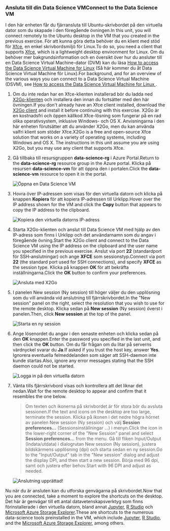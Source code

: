 ### <a name="connect-to-the-data-science-vm"></a><span data-ttu-id="5648a-101">Ansluta till din Data Science VM</span><span class="sxs-lookup"><span data-stu-id="5648a-101">Connect to the Data Science VM</span></span>

<span data-ttu-id="5648a-102">I den här enheten får du fjärransluta till Ubuntu-skrivbordet på den virtuella dator som du skapade i den föregående övningen.</span><span class="sxs-lookup"><span data-stu-id="5648a-102">In this unit, you will connect remotely to the Ubuntu desktop in the VM that you created in the previous exercise.</span></span> <span data-ttu-id="5648a-103">För att kunna göra detta behöver du en klient med stöd för [Xfce](https://xfce.org/), en enkel skrivbordsmiljö för Linux.</span><span class="sxs-lookup"><span data-stu-id="5648a-103">To do so, you need a client that supports [Xfce](https://xfce.org/), which is a lightweight desktop environment for Linux.</span></span> <span data-ttu-id="5648a-104">Om du behöver mer bakgrundsinformation och en översikt över hur du ansluter till en Data Science Virtual Machine-dator (DVM) kan du läsa [How to access the Data Science Virtual Machine for Linux](https://docs.microsoft.com/azure/machine-learning/data-science-virtual-machine/dsvm-ubuntu-intro#how-to-access-the-data-science-virtual-machine-for-linux) (Så här kommer du åt Data Science Virtual Machine för Linux).</span><span class="sxs-lookup"><span data-stu-id="5648a-104">For background, and for an overview of the various ways you can connect to a Data Science Virtual Machine (DSVM), see [How to access the Data Science Virtual Machine for Linux ](https://docs.microsoft.com/azure/machine-learning/data-science-virtual-machine/dsvm-ubuntu-intro#how-to-access-the-data-science-virtual-machine-for-linux).</span></span>

1. <span data-ttu-id="5648a-105">Om du inte redan har en Xfce-klienten installerad bör du ladda ned [X2Go-klienten](https://wiki.x2go.org/doku.php/download:start) och installera den innan du fortsätter med den här övningen.</span><span class="sxs-lookup"><span data-stu-id="5648a-105">If you don't already have an Xfce client installed, download the [X2Go client](https://wiki.x2go.org/doku.php/download:start) and install it before continuing with this exercise.</span></span> <span data-ttu-id="5648a-106">X2Go är en kostnadsfri och öppen källkod Xfce-lösning som fungerar på en rad olika operativsystem, inklusive Windows- och OS X. Anvisningarna i den här enheten förutsätter att du använder X2Go, men du kan använda valfri klient som stöder Xfce.</span><span class="sxs-lookup"><span data-stu-id="5648a-106">X2Go is a free and open-source Xfce solution that works on a variety of operating systems, including Windows and OS X. The instructions in this unit assume you are using X2Go, but you may use any client that supports Xfce.</span></span>

1. <span data-ttu-id="5648a-107">Gå tillbaka till resursgruppen **data-science-rg** i Azure Portal.</span><span class="sxs-lookup"><span data-stu-id="5648a-107">Return to the **data-science-rg** resource group in the Azure portal.</span></span> <span data-ttu-id="5648a-108">Klicka på resursen **data-science-vm** för att öppna den i portalen.</span><span class="sxs-lookup"><span data-stu-id="5648a-108">Click the **data-science-vm** resource to open it in the portal.</span></span>

    ![Öppna en Data Science VM](../media-draft/2-open-data-science-vm.png)

1. <span data-ttu-id="5648a-110">Hovra över IP-adressen som visas för den virtuella datorn och klicka på knappen **Kopiera** för att kopiera IP-adressen till Urklipp.</span><span class="sxs-lookup"><span data-stu-id="5648a-110">Hover over the IP address shown for the VM and click the **Copy** button that appears to copy the IP address to the clipboard.</span></span>

    ![Kopiera den virtuella datorns IP-adress](../media-draft/2-copy-ip-address.png)

1. <span data-ttu-id="5648a-112">Starta X2Go-klienten och anslut till Data Science VM med hjälp av den IP-adress som finns i Urklipp och det användarnamn som du angav i föregående övning.</span><span class="sxs-lookup"><span data-stu-id="5648a-112">Start the X2Go client and connect to the Data Science VM using the IP address on the clipboard and the user name you specified in the previous exercise.</span></span> <span data-ttu-id="5648a-113">Anslut via port **22** (standardport för SSH-anslutningar) och ange **XFCE** som sessionstyp.</span><span class="sxs-lookup"><span data-stu-id="5648a-113">Connect via port **22** (the standard port used for SSH connections), and specify **XFCE** as the session type.</span></span> <span data-ttu-id="5648a-114">Klicka på knappen **OK** för att bekräfta inställningarna.</span><span class="sxs-lookup"><span data-stu-id="5648a-114">Click the **OK** button to confirm your preferences.</span></span>

    ![Ansluta med X2Go](../media-draft/2-new-session-1.png)

1. <span data-ttu-id="5648a-116">I panelen New session (Ny session) till höger väljer du den upplösning som du vill använda vid anslutning till fjärrskrivbordet.</span><span class="sxs-lookup"><span data-stu-id="5648a-116">In the "New session" panel on the right, select the resolution that you wish to use for the remote desktop.</span></span> <span data-ttu-id="5648a-117">Klicka sedan på **New session** (Ny session) överst i panelen.</span><span class="sxs-lookup"><span data-stu-id="5648a-117">Then, click **New session** at the top of the panel.</span></span>

    ![Starta en ny session](../media-draft/2-new-session-2.png)

1. <span data-ttu-id="5648a-119">Ange lösenordet du angav i den senaste enheten och klicka sedan på den **OK** knappen.</span><span class="sxs-lookup"><span data-stu-id="5648a-119">Enter the password you specified in the last unit, and then click the **OK** button.</span></span> <span data-ttu-id="5648a-120">Om du får frågan om du litar på serverns värdnyckel svarar du **Ja**.</span><span class="sxs-lookup"><span data-stu-id="5648a-120">If asked if you trust the host key, answer **Yes**.</span></span> <span data-ttu-id="5648a-121">Ignorera eventuella felmeddelanden som säger att SSH-daemon inte kunde startas.</span><span class="sxs-lookup"><span data-stu-id="5648a-121">Also, ignore any error messages stating that the SSH daemon could not be started.</span></span>

    ![Logga in på den virtuella datorn](../media-draft/2-new-session-3.png)

1. <span data-ttu-id="5648a-123">Vänta tills fjärrskrivbord visas och kontrollera att det liknar det nedan.</span><span class="sxs-lookup"><span data-stu-id="5648a-123">Wait for the remote desktop to appear and confirm that it resembles the one below.</span></span>

    > <span data-ttu-id="5648a-124">Om texten och ikonerna på skrivbordet är för stora bör du avsluta sessionen.</span><span class="sxs-lookup"><span data-stu-id="5648a-124">If the text and icons on the desktop are too large, terminate the session.</span></span> <span data-ttu-id="5648a-125">Klicka på ikonen i det nedre högra hörnet av panelen New session (Ny session) och välj **Session preferences...** (Sessionsinställningar ...) i menyn.</span><span class="sxs-lookup"><span data-stu-id="5648a-125">Click the icon in the lower-right corner of the "New Session" panel and select **Session preferences...** from the menu.</span></span> <span data-ttu-id="5648a-126">Gå till fliken Input/Output (Indata/utdata) i dialogrutan New session (Ny session), justera bildskärmens upplösning (dpi) och starta sedan en ny session.</span><span class="sxs-lookup"><span data-stu-id="5648a-126">Go to the "Input/Output" tab in the "New session" dialog and adjust the display DPI, and then start a new session.</span></span> <span data-ttu-id="5648a-127">Börja med 96 dpi, samt och justera efter behov.</span><span class="sxs-lookup"><span data-stu-id="5648a-127">Start with 96 DPI and adjust as needed.</span></span>

    ![Anslutning upprättad!](../media-draft/2-ubuntu-desktop.png)

<span data-ttu-id="5648a-129">Nu när du är ansluten kan du utforska genvägarna på skrivbordet.</span><span class="sxs-lookup"><span data-stu-id="5648a-129">Now that you are connected, take a moment to explore the shortcuts on the desktop.</span></span> <span data-ttu-id="5648a-130">Det här är genvägar till ett antal datavetenskapsverktyg som finns förinstallerade i den virtuella datorn, bland annat [Jupyter](http://jupyter.org/), [R Studio](https://www.rstudio.com/) och [Microsoft Azure Storage Explorer](https://azure.microsoft.com/features/storage-explorer/).</span><span class="sxs-lookup"><span data-stu-id="5648a-130">These are shortcuts to the numerous data-science tools preinstalled in the VM, which include [Jupyter](http://jupyter.org/), [R Studio](https://www.rstudio.com/), and the [Microsoft Azure Storage Explorer](https://azure.microsoft.com/features/storage-explorer/), among others.</span></span>
